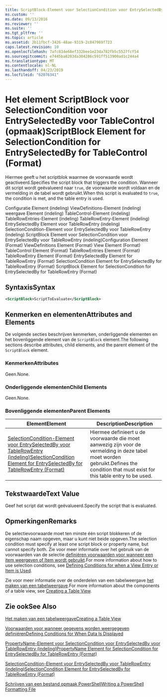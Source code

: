 ```yaml
---
title: ScriptBlock-Element voor SelectionCondition voor EntrySelectedBy voor TableControl (indeling) | Microsoft Docs
ms.custom: ''
ms.date: 09/13/2016
ms.reviewer: ''
ms.suite: ''
ms.tgt_pltfrm: ''
ms.topic: article
ms.assetid: 2b11fbcf-3426-48ae-9319-2c847969f723
caps.latest.revision: 10
ms.openlocfilehash: 7afc834e68ef332bee1e23da782fb5c5527fcf54
ms.sourcegitcommit: e7445ba8203da304286c591ff513900ad1c244a4
ms.translationtype: MT
ms.contentlocale: nl-NL
ms.lasthandoff: 04/23/2019
ms.locfileid: "62076341"
---
```

# <a name="scriptblock-element-for-selectioncondition-for-entryselectedby-for-tablecontrol-format"></a><span data-ttu-id="6cff2-102">Het element ScriptBlock voor SelectionCondition voor EntrySelectedBy voor TableControl (opmaak)</span><span class="sxs-lookup"><span data-stu-id="6cff2-102">ScriptBlock Element for SelectionCondition for EntrySelectedBy for TableControl (Format)</span></span>

<span data-ttu-id="6cff2-103">Hiermee geeft u het scriptblok waarmee de voorwaarde wordt geactiveerd.</span><span class="sxs-lookup"><span data-stu-id="6cff2-103">Specifies the script block that triggers the condition.</span></span> <span data-ttu-id="6cff2-104">Wanneer dit script wordt geëvalueerd naar `true`, de voorwaarde wordt voldaan en de vermelding in de tabel wordt gebruikt.</span><span class="sxs-lookup"><span data-stu-id="6cff2-104">When this script is evaluated to `true`, the condition is met, and the table entry is used.</span></span>

<span data-ttu-id="6cff2-105">Configuratie Element (indeling) ViewDefinitions-Element (indeling) weergave Element (indeling) TableControl-Element (indeling) TableRowEntries-Element (indeling) TableRowEntry-Element (indeling) EntrySelectedBy Element voor TableRowEntry (indeling) SelectionCondition-Element voor EntrySelectedBy voor TableRowEntry (indeling) ScriptBlock Element voor SelectionCondition voor EntrySelectedBy voor TableRowEntry (indeling)</span><span class="sxs-lookup"><span data-stu-id="6cff2-105">Configuration Element (Format) ViewDefinitions Element (Format) View Element (Format) TableControl Element (Format) TableRowEntries Element (Format) TableRowEntry Element (Format) EntrySelectedBy Element for TableRowEntry (Format) SelectionCondition Element for EntrySelectedBy for TableRowEntry (Format) ScriptBlock Element for SelectionCondition for EntrySelectedBy for TableRowEntry (Format)</span></span>

## <a name="syntax"></a><span data-ttu-id="6cff2-106">Syntaxis</span><span class="sxs-lookup"><span data-stu-id="6cff2-106">Syntax</span></span>

```xml
<ScriptBlock>ScriptToEvaluate</ScriptBlock>
```

## <a name="attributes-and-elements"></a><span data-ttu-id="6cff2-107">Kenmerken en elementen</span><span class="sxs-lookup"><span data-stu-id="6cff2-107">Attributes and Elements</span></span>

<span data-ttu-id="6cff2-108">De volgende secties beschrijven kenmerken, onderliggende elementen en het bovenliggende element van de `ScriptBlock` element.</span><span class="sxs-lookup"><span data-stu-id="6cff2-108">The following sections describe attributes, child elements, and the parent element of the `ScriptBlock` element.</span></span>

### <a name="attributes"></a><span data-ttu-id="6cff2-109">Kenmerken</span><span class="sxs-lookup"><span data-stu-id="6cff2-109">Attributes</span></span>

<span data-ttu-id="6cff2-110">Geen.</span><span class="sxs-lookup"><span data-stu-id="6cff2-110">None.</span></span>

### <a name="child-elements"></a><span data-ttu-id="6cff2-111">Onderliggende elementen</span><span class="sxs-lookup"><span data-stu-id="6cff2-111">Child Elements</span></span>

<span data-ttu-id="6cff2-112">Geen.</span><span class="sxs-lookup"><span data-stu-id="6cff2-112">None.</span></span>

### <a name="parent-elements"></a><span data-ttu-id="6cff2-113">Bovenliggende elementen</span><span class="sxs-lookup"><span data-stu-id="6cff2-113">Parent Elements</span></span>

|<span data-ttu-id="6cff2-114">Element</span><span class="sxs-lookup"><span data-stu-id="6cff2-114">Element</span></span>|<span data-ttu-id="6cff2-115">Description</span><span class="sxs-lookup"><span data-stu-id="6cff2-115">Description</span></span>|
|-------------|-----------------|
|[<span data-ttu-id="6cff2-116">SelectionCondition-Element voor EntrySelectedBy voor TableRowEntry (indeling)</span><span class="sxs-lookup"><span data-stu-id="6cff2-116">SelectionCondition Element for EntrySelectedBy for TableRowEntry (Format)</span></span>](./selectioncondition-element-for-entryselectedby-for-tablecontrol-format.md)|<span data-ttu-id="6cff2-117">Hiermee definieert u de voorwaarde die moet aanwezig zijn voor de vermelding in deze tabel moet worden gebruikt.</span><span class="sxs-lookup"><span data-stu-id="6cff2-117">Defines the condition that must exist for this table entry to be used.</span></span>|

## <a name="text-value"></a><span data-ttu-id="6cff2-118">Tekstwaarde</span><span class="sxs-lookup"><span data-stu-id="6cff2-118">Text Value</span></span>

<span data-ttu-id="6cff2-119">Geef het script dat wordt geëvalueerd.</span><span class="sxs-lookup"><span data-stu-id="6cff2-119">Specify the script that is evaluated.</span></span>

## <a name="remarks"></a><span data-ttu-id="6cff2-120">Opmerkingen</span><span class="sxs-lookup"><span data-stu-id="6cff2-120">Remarks</span></span>

<span data-ttu-id="6cff2-121">De selectievoorwaarde moet ten minste één script blokkeren of de eigenschap naam opgeven, maar u kunt niet beide opgeven.</span><span class="sxs-lookup"><span data-stu-id="6cff2-121">The selection condition must specify at least one script block or property name, but cannot specify both.</span></span> <span data-ttu-id="6cff2-122">Zie voor meer informatie over het gebruik van de voorwaarden van de selectie [definiëren voorwaarden voor wanneer een item weergeven of Item wordt gebruikt](./defining-conditions-for-displaying-data.md).</span><span class="sxs-lookup"><span data-stu-id="6cff2-122">For more information about how to use selection conditions, see [Defining Conditions for when a View Entry or Item is Used](./defining-conditions-for-displaying-data.md).</span></span>

<span data-ttu-id="6cff2-123">Zie voor meer informatie over de onderdelen van een tabelweergave [het maken van een tabelweergave](./creating-a-table-view.md).</span><span class="sxs-lookup"><span data-stu-id="6cff2-123">For more information about the components of a table view, see [Creating a Table View](./creating-a-table-view.md).</span></span>

## <a name="see-also"></a><span data-ttu-id="6cff2-124">Zie ook</span><span class="sxs-lookup"><span data-stu-id="6cff2-124">See Also</span></span>

[<span data-ttu-id="6cff2-125">Het maken van een tabelweergave</span><span class="sxs-lookup"><span data-stu-id="6cff2-125">Creating a Table View</span></span>](./creating-a-table-view.md)

[<span data-ttu-id="6cff2-126">Voorwaarden voor wanneer gegevens worden weergegeven definiëren</span><span class="sxs-lookup"><span data-stu-id="6cff2-126">Defining Conditions for When Data Is Displayed</span></span>](./defining-conditions-for-displaying-data.md)

[<span data-ttu-id="6cff2-127">PropertyName-Element voor SelectionCondition voor EntrySelectedBy voor TableRowEntry (indeling)</span><span class="sxs-lookup"><span data-stu-id="6cff2-127">PropertyName Element for SelectionCondition for EntrySelectedBy for TableRowEntry (Format)</span></span>](./propertyname-element-for-selectioncondition-for-entryselectedby-for-tablerowentry-format.md)

[<span data-ttu-id="6cff2-128">SelectionCondition-Element voor EntrySelectedBy voor TableRowEntry (indeling)</span><span class="sxs-lookup"><span data-stu-id="6cff2-128">SelectionCondition Element for EntrySelectedBy for TableRowEntry (Format)</span></span>](./selectioncondition-element-for-entryselectedby-for-tablecontrol-format.md)

[<span data-ttu-id="6cff2-129">Schrijven van een bestand opmaak PowerShell</span><span class="sxs-lookup"><span data-stu-id="6cff2-129">Writing a PowerShell Formatting File</span></span>](./writing-a-powershell-formatting-file.md)
